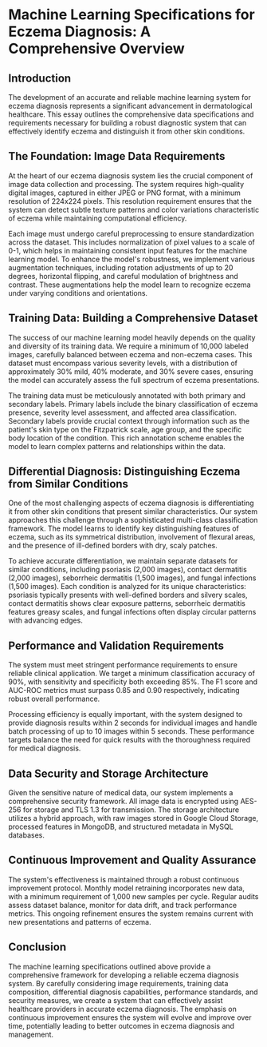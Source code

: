 # Machine Learning Specifications for Eczema Diagnosis: A Comprehensive Overview

## Introduction

The development of an accurate and reliable machine learning system for eczema diagnosis represents a significant advancement in dermatological healthcare. This essay outlines the comprehensive data specifications and requirements necessary for building a robust diagnostic system that can effectively identify eczema and distinguish it from other skin conditions.

## The Foundation: Image Data Requirements

At the heart of our eczema diagnosis system lies the crucial component of image data collection and processing. The system requires high-quality digital images, captured in either JPEG or PNG format, with a minimum resolution of 224x224 pixels. This resolution requirement ensures that the system can detect subtle texture patterns and color variations characteristic of eczema while maintaining computational efficiency.

Each image must undergo careful preprocessing to ensure standardization across the dataset. This includes normalization of pixel values to a scale of 0-1, which helps in maintaining consistent input features for the machine learning model. To enhance the model's robustness, we implement various augmentation techniques, including rotation adjustments of up to 20 degrees, horizontal flipping, and careful modulation of brightness and contrast. These augmentations help the model learn to recognize eczema under varying conditions and orientations.

## Training Data: Building a Comprehensive Dataset

The success of our machine learning model heavily depends on the quality and diversity of its training data. We require a minimum of 10,000 labeled images, carefully balanced between eczema and non-eczema cases. This dataset must encompass various severity levels, with a distribution of approximately 30% mild, 40% moderate, and 30% severe cases, ensuring the model can accurately assess the full spectrum of eczema presentations.

The training data must be meticulously annotated with both primary and secondary labels. Primary labels include the binary classification of eczema presence, severity level assessment, and affected area classification. Secondary labels provide crucial context through information such as the patient's skin type on the Fitzpatrick scale, age group, and the specific body location of the condition. This rich annotation scheme enables the model to learn complex patterns and relationships within the data.

## Differential Diagnosis: Distinguishing Eczema from Similar Conditions

One of the most challenging aspects of eczema diagnosis is differentiating it from other skin conditions that present similar characteristics. Our system approaches this challenge through a sophisticated multi-class classification framework. The model learns to identify key distinguishing features of eczema, such as its symmetrical distribution, involvement of flexural areas, and the presence of ill-defined borders with dry, scaly patches.

To achieve accurate differentiation, we maintain separate datasets for similar conditions, including psoriasis (2,000 images), contact dermatitis (2,000 images), seborrheic dermatitis (1,500 images), and fungal infections (1,500 images). Each condition is analyzed for its unique characteristics: psoriasis typically presents with well-defined borders and silvery scales, contact dermatitis shows clear exposure patterns, seborrheic dermatitis features greasy scales, and fungal infections often display circular patterns with advancing edges.

## Performance and Validation Requirements

The system must meet stringent performance requirements to ensure reliable clinical application. We target a minimum classification accuracy of 90%, with sensitivity and specificity both exceeding 85%. The F1 score and AUC-ROC metrics must surpass 0.85 and 0.90 respectively, indicating robust overall performance.

Processing efficiency is equally important, with the system designed to provide diagnosis results within 2 seconds for individual images and handle batch processing of up to 10 images within 5 seconds. These performance targets balance the need for quick results with the thoroughness required for medical diagnosis.

## Data Security and Storage Architecture

Given the sensitive nature of medical data, our system implements a comprehensive security framework. All image data is encrypted using AES-256 for storage and TLS 1.3 for transmission. The storage architecture utilizes a hybrid approach, with raw images stored in Google Cloud Storage, processed features in MongoDB, and structured metadata in MySQL databases.

## Continuous Improvement and Quality Assurance

The system's effectiveness is maintained through a robust continuous improvement protocol. Monthly model retraining incorporates new data, with a minimum requirement of 1,000 new samples per cycle. Regular audits assess dataset balance, monitor for data drift, and track performance metrics. This ongoing refinement ensures the system remains current with new presentations and patterns of eczema.

## Conclusion

The machine learning specifications outlined above provide a comprehensive framework for developing a reliable eczema diagnosis system. By carefully considering image requirements, training data composition, differential diagnosis capabilities, performance standards, and security measures, we create a system that can effectively assist healthcare providers in accurate eczema diagnosis. The emphasis on continuous improvement ensures the system will evolve and improve over time, potentially leading to better outcomes in eczema diagnosis and management.

